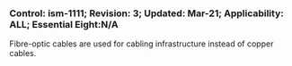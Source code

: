 ### Control: ism-1111; Revision: 3; Updated: Mar-21; Applicability: ALL; Essential Eight:N/A
<p>Fibre-optic cables are used for cabling infrastructure instead of copper cables.</p>